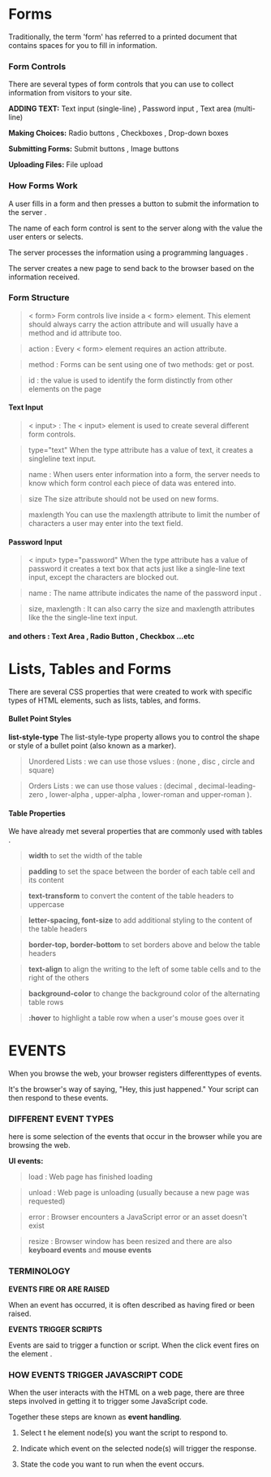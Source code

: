 
# Forms

Traditionally, the term 'form' has referred to a printed document that contains spaces for you to fill in information.

### Form Controls

There are several types of form controls that you can use to collect information from visitors to your site.

**ADDING TEXT:** Text input (single-line) , Password input , Text area (multi-line)

**Making Choices:** Radio buttons , Checkboxes , Drop-down boxes 

**Submitting Forms:** Submit buttons , Image buttons

**Uploading Files:** File upload

### How Forms Work

A user fills in a form and then presses a button to submit the information to the server .

The name of each form control is sent to the server along with the value the user enters or selects.

The server processes the information using a programming languages .

The server creates a new page to send back to the browser based on the information received.

### Form Structure

> < form> Form controls live inside a < form> element. This element should always carry the action attribute and will usually have a method and id attribute too.

 > action : Every < form> element requires an action attribute.

 > method : Forms can be sent using one of two methods: get or post.

 > id :  the value is used to identify the form distinctly from other elements on the page

#### Text Input

> < input> : The < input> element is used to create several different form controls.

 > type="text" When the type attribute has a value of text, it creates a singleline text input.

 > name : When users enter information into a form, the server needs to know which form control each piece of data was entered into. 

 > size The size attribute should not be used on new forms.

 > maxlength You can use the maxlength attribute to limit the number of characters a user may enter into the text field.

#### Password Input

> < input> type="password" When the type attribute has a value of password it creates a text box that acts just like a single-line text input, except the characters are blocked out. 

> name : The name attribute indicates the name of the password input .

> size, maxlength : It can also carry the size and maxlength attributes like the the single-line text input.

#### and others : Text Area , Radio Button , Checkbox ...etc

# Lists, Tables and Forms

There are several CSS properties that were created to work with specific types of HTML elements, such as lists, tables, and forms.

#### Bullet Point Styles

**list-style-type** The list-style-type property allows you to control the shape or style of a bullet point (also known as a marker). 

 > Unordered Lists : we can use those vslues : (none , disc , circle and square)

 > Orders Lists : we can use those values : (decimal , decimal-leading-zero , lower-alpha , upper-alpha , lower-roman and upper-roman ).

#### Table Properties

We have already met several properties that are commonly used with tables . 

 > **width** to set the width of the table

 > **padding** to set the space between the border of each table cell and its content

 > **text-transform** to convert the content of the table headers to uppercase

 > **letter-spacing, font-size** to add additional styling to the content of the table headers

 > **border-top, border-bottom** to set borders above and below the table headers

 > **text-align** to align the writing to the left of some table cells and to the right of the others

 > **background-color** to change the background color of the alternating table rows

 > **:hover** to highlight a table row when a user's mouse goes over it

 # EVENTS

 When you browse the web, your browser registers differenttypes of events.

  It's the browser's way of saying, "Hey, this just happened." Your script can then respond to these events. 

 ### DIFFERENT EVENT TYPES 

here is some selection of the events that occur in the browser while you are
browsing the web.

**UI events:**

> load : Web page has finished loading 

> unload : Web page is unloading (usually because a new page was requested) 

> error : Browser encounters a JavaScript error or an asset doesn't exist 

> resize :  Browser window has been resized 
and there are also **keyboard events** and **mouse events**

### TERMINOLOGY

**EVENTS FIRE OR ARE RAISED**

When an event has occurred, it is often described as having fired or
been raised.

**EVENTS TRIGGER SCRIPTS**

Events are said to trigger a function or script. When the click event
fires on the element .

### HOW EVENTS TRIGGER JAVASCRIPT CODE 

When the user interacts with the HTML on a web page, there are three
steps involved in getting it to trigger some JavaScript code.

Together these steps are known as **event handling**. 

1. Select t he element node(s) you want the script to respond to. 

1. Indicate which event on the selected node(s) will trigger the response. 

1. State the code you want to run when the event occurs. 

 
